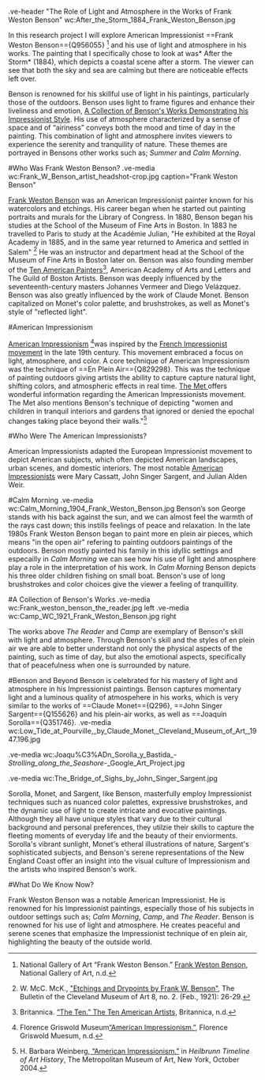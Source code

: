 .ve-header "The Role of Light and Atmosphere in the Works of Frank Weston Benson" wc:After_the_Storm_1884_Frank_Weston_Benson.jpg

In this research project I will explore American Impressionist ==Frank Weston Benson=={Q956055} [^1] and his use of light and atmosphere in his works. The painting that I specifically chose to look at was* After the Storm* (1884), which depicts a coastal scene after a storm. The viewer can see that both the sky and sea are calming but there are noticeable effects left over. 

Benson is renowned for his skillful use of light in his paintings, particularly those of the outdoors. Benson uses light to frame figures and enhance their liveliness and emotion, [A Collection of Benson's Works Demonstrating his Impressionist Style](https://www.youtube.com/watch?v=zisXUpQ-tfA). His use of atmosphere characterized by a sense of space and of “airiness” conveys both the mood and time of day in the painting. This combination of light and atmosphere invites viewers to experience the serenity and tranquility of nature. These themes are portrayed in Bensons other works such as; *Summer* and *Calm Morning*.

#Who Was Frank Weston Benson?
.ve-media wc:Frank_W_Benson_artist_headshot-crop.jpg caption="Frank Weston Benson"

[Frank Weston Benson](https://en.wikipedia.org/wiki/Frank_Weston_Benson) was an American Impressionist painter known for his watercolors and etchings. His career began when he started out painting portraits and murals for the Library of Congress. In 1880, Benson began his studies at the School of the Museum of Fine Arts in Boston. In 1883 he travelled to Paris to study at the Académie Julian, "He exhibited at the Royal Academy in 1885, and in the same year returned to America and settled in Salem" [^2] He was an instructor and department head at the School of the Museum of Fine Arts in Boston later on. Benson was also founding member of the [Ten American Painters](https://en.wikipedia.org/wiki/Ten_American_Painters)[^3], American Academy of Arts and Letters and The Guild of Boston Artists. Benson was deeply influenced by the seventeenth-century masters Johannes Vermeer and Diego Velázquez. Benson was also greatly influenced by the work of Claude Monet. Benson capitalized on Monet's color palette, and brushstrokes, as well as Monet's style of "reflected light". 


#American Impressionism

[American Impressionism](https://www.youtube.com/watch?v=HTOO-ukvs4g) [^4]was inspired by the [French Impressionist movement](https://www.tate.org.uk/art/art-terms/i/impressionism#:~:text=Impressionism%20developed%20in%20France%20in,and%20scenes%20of%20everyday%20life) in the late 19th century. This movement embraced a focus on light, atmosphere, and color. A core technique of American Impressionism was the technique of ==En Plein Air=={Q829298}. This was the technique of painting outdoors giving artists the ability to capture capture natural light, shifting colors, and atmospheric effects in real time. [The Met ](https://www.metmuseum.org/toah/hd/aimp/hd_aimp.htm) offers  wonderful information regarding the American Impressionists movement. The Met also mentions Benson's technique of  depicting "women and children in tranquil interiors and gardens that ignored or denied the epochal changes taking place beyond their walls."[^5]

#Who Were The American Impressionists?

American Impressionists adapted the European Impressionist movement to depict American subjects, which often depicted American landscapes, urban scenes, and domestic interiors. The most notable [American Impressionists](https://en.wikipedia.org/wiki/American_Impressionism#Notable_American_impressionists) were Mary Cassatt, John Singer Sargent, and Julian Alden Weir. 

#Calm Morning
.ve-media wc:Calm_Morning_1904_Frank_Weston_Benson.jpg
Benson’s son George stands with his back against the sun, and we can almost feel the warmth of the rays cast down; this instills feelings of peace and relaxation.  In the late 1980s Frank Weston Benson began to paint more en plein air pieces, which means "in the open air"  refering to painting outdoors paintings of the outdoors. Benson mostly painted his family in this idyllic settings and especailly in *Calm Morning* we can see how his use of light and atmosphere play a role in the interpretation of his work. In *Calm Morning* Benson depicts his three older children fishing on small boat. Benson's use of long brushstrokes and color choices give the viewer a feeling of tranquillity. 

#A Collection of Benson's Works
.ve-media wc:Frank_weston_benson_the_reader.jpg left
.ve-media wc:Camp_WC_1921_Frank_Weston_Benson.jpg right

The works above *The Reader* and *Camp* are exemplary of Benson's skill with light and atmosphere. Through Benson's skill and the styles of en plein air we are able to better understand not only the physical aspects of the painting, such as time of day, but also the emotional aspects, specifically that of peacefulness when one is surrounded by nature. 


#Benson and Beyond 
Benson is celebrated for his mastery of light and atmosphere in his Impressionist paintings. Benson captures momentary light and a luminous quality of atmospehere in his works, which is very similar to the works of ==Claude Monet=={Q296}, ==John Singer Sargent=={Q155626} and his plein-air works, as well as ==Joaquin Sorolla=={Q351746}. 
.ve-media wc:Low_Tide_at_Pourville,_by_Claude_Monet,_Cleveland_Museum_of_Art,_1947.196.jpg   

.ve-media wc:Joaqu%C3%ADn_Sorolla_y_Bastida_-_Strolling_along_the_Seashore_-_Google_Art_Project.jpg 

.ve-media wc:The_Bridge_of_Sighs_by_John_Singer_Sargent.jpg


Sorolla, Monet, and Sargent, like Benson, masterfully employ Impressionist techniques such as nuanced color palettes, expressive brushstrokes, and the dynamic use of light to create intricate and evocative paintings.  Although they all have unique styles that vary due to their cultural background and personal preferences, they utilzie their skills to capture the fleeting moments of everyday life and the beauty of their enviorments. Sorolla's vibrant sunlight, Monet's etheral illustrations of nature, Sargent's sophisticated subjects, and Benson's serene representations of the New England Coast offer an insight into the visual culture of Impressionism and the artists who inspired Benson's work. 

#What Do We Know Now?

Frank Weston Benson was a notable American Impressionist. He is renowned for his Impressionist paintings, especially those of his subjects in outdoor settings such as; *Calm Morning*, *Camp*, and *The Reader*. Benson is renowned for his use of light and atmosphere. He creates peaceful and serene scenes that emphasize the Impressionist technique of en plein air, highlighting the beauty of the outside world. 

[^1]: National Gallery of Art “Frank Weston Benson.” [Frank Weston Benson](https://www.nga.gov/collection/artist-info.949.html), National Gallery of Art, n.d.

[^2]:  W. McC. McK., ["Etchings and Drypoints by Frank W. Benson"](https://www.jstor.org/stable/25136451), The Bulletin of the Cleveland Museum of Art 8, no. 2. (Feb., 1921): 26-29.

[^3]: Britannica. [“The Ten.” The Ten American Artists](https://www.britannica.com/art/the-Ten), Britannica, n.d.

[^4]: Florence Griswold Museum[“American Impressionism.”](https://florencegriswoldmuseum.org/collections/online/fox-chase/fox-chase-american-impressionism/), Florence Griswold Muesum, n.d. 

[^5]: H. Barbara Weinberg,[ “American Impressionism.”]( https://www.metmuseum.org/toah/hd/aimp/hd_aimp.htm)
 in *Heilbrunn Timeline of Art History*, The Metropolitan Museum of Art, New York, October 2004.


